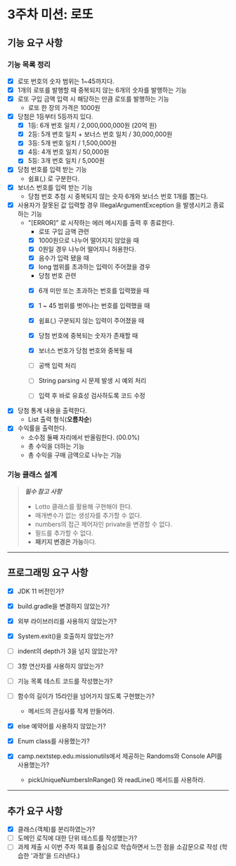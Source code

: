 # 3주차 미션: 로또


## 기능 요구 사항

### 기능 목록 정리
- [x] 로또 번호의 숫자 범위는 1~45까지다.
- [x] 1개의 로또를 발행할 때 중복되지 않는 6개의 숫자를 발행하는 기능
- [x] 로또 구입 금액 입력 시 해당하는 만큼 로또를 발행하는 기능
  - 로또 한 장의 가격은 1000원
- [x] 당첨은 1등부터 5등까지 있다.
    - [x] 1등: 6개 번호 일치 / 2,000,000,000원 (20억 원)
    - [x] 2등: 5개 번호 일치 + 보너스 번호 일치 / 30,000,000원
    - [x] 3등: 5개 번호 일치 / 1,500,000원
    - [x] 4등: 4개 번호 일치 / 50,000원
    - [x] 5등: 3개 번호 일치 / 5,000원
- [x] 당첨 번호를 입력 받는 기능
  - 쉼표(,) 로 구분한다.
- [x] 보너스 번호를 입력 받는 기능
    - 당첨 번호 추첨 시 중복되지 않는 숫자 6개와 보너스 번호 1개를 뽑는다.
- [x] 사용자가 잘못된 값 입력할 경우 IllegalArgumentException 을 발생시키고 종료하는 기능
    - "[ERROR]" 로 시작하는 에러 메시지를 출력 후 종료한다.
      - 로또 구입 금액 관련
      - [x] 1000원으로 나누어 떨어지지 않았을 때
      - [x] 0원일 경우 나누어 떨어지니 허용한다.
      - [x] 음수가 입력 됐을 때
      - [x] long 범위를 초과하는 입력이 주어졌을 경우
      - 당첨 번호 관련 
      - [x] 6개 미만 또는 초과하는 번호를 입력했을 때
      - [x] 1 ~ 45 범위를 벗어나는 번호를 입력했을 때
      - [x] 쉼표(,) 구분되지 않는 입력이 주어졌을 때
      - [x] 당첨 번호에 중복되는 숫자가 존재할 때
      - [x] 보너스 번호가 당첨 번호와 중복될 때
      - [ ] 공백 입력 처리
      - [ ] String parsing 시 문제 발생 시 예외 처리
      - [ ] 입력 후 바로 유효성 검사하도록 코드 수정


- [x] 당첨 통계 내용을 출력한다.
  - List 출력 형식(**오름차순**)
- [x] 수익률을 출력한다. 
  - 소수점 둘째 자리에서 반올림한다. (00.0%)
  - 총 수익을 더하는 기능
  - 총 수익을 구매 금액으로 나누는 기능

### 기능 클래스 설계

> _**필수 참고 사항**_
> -  Lotto 클래스를 활용해 구현해야 한다.
>   - 매개변수가 없는 생성자를 추가할 수 없다.
>   - numbers의 접근 제어자인 private을 변경할 수 없다.
>   - 필드를 추가할 수 없다.
>   - **패키지 변경은 가능**하다.

---
## 프로그래밍 요구 사항
- [x] JDK 11 버전인가?
- [x] build.gradle을 변경하지 않았는가?
- [x] 외부 라이브러리를 사용하지 않았는가?
- [x] System.exit()을 호출하지 않았는가?
- [ ] indent의 depth가 3을 넘지 않았는가?
- [ ] 3항 연산자를 사용하지 않았는가?
- [ ] 기능 목록 테스트 코드를 작성했는가?


- [ ] 함수의 길이가 15라인을 넘어가지 않도록 구현했는가?
  - 메서드의 관심사를 작게 만들어라.
- [x] else 예약어를 사용하지 않았는가?
- [x] Enum class를 사용했는가?
- [x] camp.nextstep.edu.missionutils에서 제공하는 Randoms와 Console API를 사용했는가?
  - pickUniqueNumbersInRange() 와 readLine() 메서드를 사용하라.


---
## 추가 요구 사항
- [x] 클래스(객체)를 분리하였는가?
- [ ] 도메인 로직에 대한 단위 테스트를 작성했는가?
- [ ] 과제 제출 시 이번 주차 목표를 중심으로 학습하면서 느낀 점을 소감문으로 작성 (학습한 '과정'을 드러낸다.)
